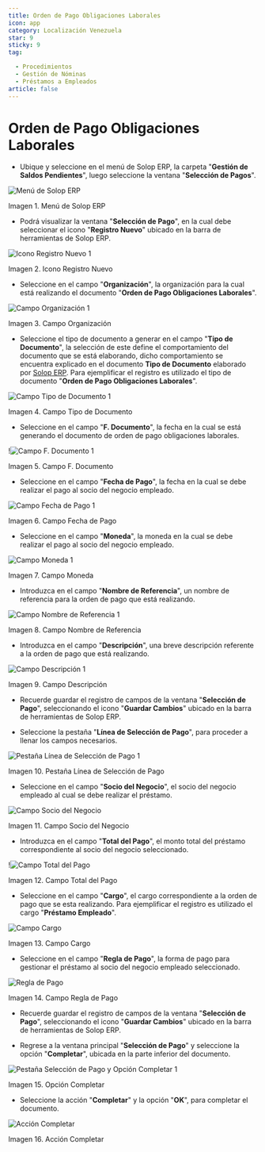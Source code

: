 ```yaml
---
title: Orden de Pago Obligaciones Laborales
icon: app
category: Localización Venezuela
star: 9
sticky: 9
tag:

  - Procedimientos
  - Gestión de Nóminas
  - Préstamos a Empleados
article: false
---
```


**Orden de Pago Obligaciones Laborales**
========================================

- Ubique y seleccione en el menú de Solop ERP, la carpeta "**Gestión de Saldos Pendientes**", luego seleccione la ventana "**Selección de Pagos**".

![Menú de Solop ERP](/assets/img/docs/lve/procedures/payroll/loans-to-employees/resources/menu.png)

Imagen 1. Menú de Solop ERP

- Podrá visualizar la ventana "**Selección de Pago**", en la cual debe seleccionar el icono "**Registro Nuevo**" ubicado en la barra de herramientas de Solop ERP.

![Icono Registro Nuevo 1](/assets/img/docs/lve/procedures/payroll/loans-to-employees/resources/icono-nuevo.png)

Imagen 2. Icono Registro Nuevo

- Seleccione en el campo "**Organización**", la organización para la cual está realizando el documento "**Orden de Pago Obligaciones Laborales**".

![Campo Organización 1](/assets/img/docs/lve/procedures/payroll/loans-to-employees/resources/organizacion.png)

Imagen 3. Campo Organización

- Seleccione el tipo de documento a generar en el campo "**Tipo de Documento**", la selección de este define el comportamiento del documento que se está elaborando, dicho comportamiento se encuentra explicado en el documento **Tipo de Documento** elaborado por [Solop ERP](https://solopsoftware.com/). Para ejemplificar el registro es utilizado el tipo de documento "**Orden de Pago Obligaciones Laborales**".

![Campo Tipo de Documento 1](/assets/img/docs/lve/procedures/payroll/loans-to-employees/resources/tipo-doc.png)

Imagen 4. Campo Tipo de Documento

- Seleccione en el campo "**F. Documento**", la fecha en la cual se está generando el documento de orden de pago obligaciones laborales.

!![Campo F. Documento 1](/assets/img/docs/lve/procedures/payroll/loans-to-employees/resources/f-doc.png)

Imagen 5. Campo F. Documento

- Seleccione en el campo "**Fecha de Pago**", la fecha en la cual se debe realizar el pago al socio del negocio empleado.

![Campo Fecha de Pago 1](/assets/img/docs/lve/procedures/payroll/loans-to-employees/resources/f-pago.png)

Imagen 6. Campo Fecha de Pago

- Seleccione en el campo "**Moneda**", la moneda en la cual se debe realizar el pago al socio del negocio empleado.

![Campo Moneda 1](/assets/img/docs/lve/procedures/payroll/loans-to-employees/resources/moneda.png)

Imagen 7. Campo Moneda

- Introduzca en el campo "**Nombre de Referencia**", un nombre de referencia para la orden de pago que está realizando.

![Campo Nombre de Referencia 1](/assets/img/docs/lve/procedures/payroll/loans-to-employees/resources/nom-ref.png)

Imagen 8. Campo Nombre de Referencia

- Introduzca en el campo "**Descripción**", una breve descripción referente a la orden de pago que está realizando.

![Campo Descripción 1](/assets/img/docs/lve/procedures/payroll/loans-to-employees/resources/desc-ref.png)

Imagen 9. Campo Descripción

- Recuerde guardar el registro de campos de la ventana "**Selección de Pago**", seleccionando el icono "**Guardar Cambios**" ubicado en la barra de herramientas de Solop ERP.

- Seleccione la pestaña "**Línea de Selección de Pago**", para proceder a llenar los campos necesarios.

![Pestaña Línea de Selección de Pago 1](/assets/img/docs/lve/procedures/payroll/loans-to-employees/resources/pest-orden.png)

Imagen 10. Pestaña Línea de Selección de Pago

- Seleccione en el campo "**Socio del Negocio**", el socio del negocio empleado al cual se debe realizar el préstamo.

![Campo Socio del Negocio](/assets/img/docs/lve/procedures/payroll/loans-to-employees/resources/socio.png)

Imagen 11. Campo Socio del Negocio

- Introduzca en el campo "**Total del Pago**", el monto total del préstamo correspondiente al socio del negocio seleccionado.

!![Campo Total del Pago](/assets/img/docs/lve/procedures/payroll/loans-to-employees/resources/monto.png)

Imagen 12. Campo Total del Pago

- Seleccione en el campo "**Cargo**", el cargo correspondiente a la orden de pago que se esta realizando. Para ejemplificar el registro es utilizado el cargo "**Préstamo Empleado**".

![Campo Cargo](/assets/img/docs/lve/procedures/payroll/loans-to-employees/resources/cargo.png)

Imagen 13. Campo Cargo

- Seleccione en el campo "**Regla de Pago**", la forma de pago para gestionar el préstamo al socio del negocio empleado seleccionado.

![Regla de Pago](/assets/img/docs/lve/procedures/payroll/loans-to-employees/resources/regla-pago.png)

Imagen 14. Campo Regla de Pago

- Recuerde guardar el registro de campos de la ventana "**Selección de Pago**", seleccionando el icono "**Guardar Cambios**" ubicado en la barra de herramientas de Solop ERP.

- Regrese a la ventana principal "**Selección de Pago**" y seleccione la opción "**Completar**", ubicada en la parte inferior del documento.

![Pestaña Selección de Pago y Opción Completar 1](/assets/img/docs/lve/procedures/payroll/loans-to-employees/resources/completar.png)

Imagen 15. Opción Completar

- Seleccione la acción "**Completar**" y la opción "**OK**", para completar el documento.

![Acción Completar](/assets/img/docs/lve/procedures/payroll/loans-to-employees/resources/accion-completar.png)

Imagen 16. Acción Completar

